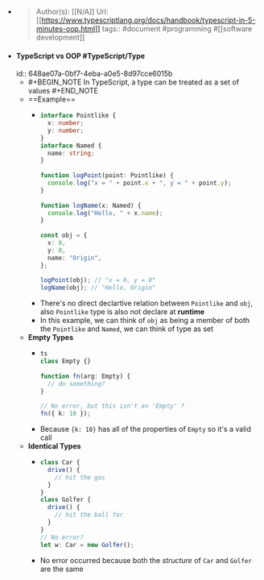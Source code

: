 - > Author(s): [[N/A]]
  Url: [[https://www.typescriptlang.org/docs/handbook/typescript-in-5-minutes-oop.html]]
  tags:: #document #programming #[[software development]]
- #### TypeScript vs OOP #TypeScript/Type
  id:: 648ae07a-0bf7-4eba-a0e5-8d97cce6015b
	- #+BEGIN_NOTE
	  In TypeScript, a type can be treated as a set of values
	  #+END_NOTE
	- ==Example==
		- ```ts
		  interface Pointlike {
		    x: number;
		    y: number;
		  }
		  interface Named {
		    name: string;
		  }
		   
		  function logPoint(point: Pointlike) {
		    console.log("x = " + point.x + ", y = " + point.y);
		  }
		   
		  function logName(x: Named) {
		    console.log("Hello, " + x.name);
		  }
		   
		  const obj = {
		    x: 0,
		    y: 0,
		    name: "Origin",
		  };
		   
		  logPoint(obj); // "x = 0, y = 0" 
		  logName(obj); // "Hello, Origin"
		  ```
		- There's no direct declartive relation between `Pointlike` and `obj`, also `Pointlike` type is also not declare at **runtime**
		- In this example, we can think of `obj` as being a member of both the `Pointlike` and `Named`, we can think of type as set
	- **Empty Types**
		- ```ts
		  ts
		  class Empty {}
		   
		  function fn(arg: Empty) {
		    // do something?
		  }
		   
		  // No error, but this isn't an 'Empty' ?
		  fn({ k: 10 });
		  ```
		- Because `{k: 10}` has all of the properties of `Empty` so it's a valid call
	- **Identical Types**
		- ```ts
		  class Car {
		    drive() {
		      // hit the gas
		    }
		  }
		  class Golfer {
		    drive() {
		      // hit the ball far
		    }
		  }
		  // No error?
		  let w: Car = new Golfer();
		  ```
		- No error occurred because both the *structure* of `Car` and `Golfer` are the same